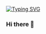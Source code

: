 [![Typing SVG](https://readme-typing-svg.herokuapp.com?font=Architects+Daughter&color=7AF79A&size=30&lines=I'm+Emen;I'm+a+poor+programmer;Still+learning;Whenever+i+can)](https://git.io/typing-svg)

### Hi there 👋

<!--
**emenodon/emenodon** is a ✨ _special_ ✨ repository because its `README.md` (this file) appears on your GitHub profile.

Here are some ideas to get you started:

- 🔭 I’m currently working on ...
- 🌱 I’m currently learning ...
- 👯 I’m looking to collaborate on ...
- 🤔 I’m looking for help with ...
- 💬 Ask me about ...
- 📫 How to reach me: ...
- 😄 Pronouns: ...
- ⚡ Fun fact: ...
-->
